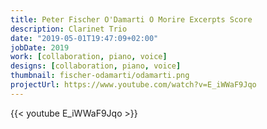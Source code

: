 ```yaml
---
title: Peter Fischer O'Damarti O Morire Excerpts Score
description: Clarinet Trio
date: "2019-05-01T19:47:09+02:00"
jobDate: 2019
work: [collaboration, piano, voice]
designs: [collaboration, piano, voice]
thumbnail: fischer-odamarti/odamarti.png
projectUrl: https://www.youtube.com/watch?v=E_iWWaF9Jqo
---
```


{{< youtube E_iWWaF9Jqo >}}